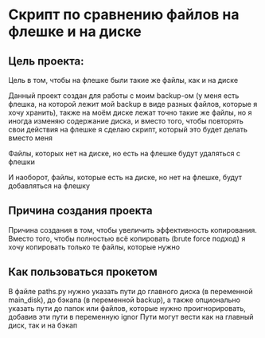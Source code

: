 # Скрипт по сравнению файлов на флешке и на диске

## Цель проекта:

Цель в том, чтобы на флешке были такие же файлы, как и на диске

Данный проект создан для работы с моим backup-ом (у меня есть флешка, на которой лежит мой backup в виде разных файлов, которые я хочу хранить), 
также на моём диске лежат точно такие же файлы, но я иногда изменяю содержание диска, и вместо того, чтобы повторять свои действия на флешке
я сделаю скрипт, который это будет делать вместо меня

Файлы, которых нет на диске, но есть на флешке будут удаляться с флешки


И наоборот, файлы, которые есть на диске, но нет на флешке, будут добавляться на флешку


## Причина создания проекта

Причина создания в том, чтобы увеличить эффективность копирования. Вместо того, чтобы полностью всё копировать (brute force подход) 
я хочу копировать только те файлы, которые нужно


## Как пользоваться прокетом

В файле paths.py нужно указать пути до главного диска (в переменной main_disk), до бэкапа (в переменной backup),
а также опционально указать пути до папок или файлов, которые нужно проигнорировать, добавив эти пути в переменную ignor
Пути могут вести как на главный диск, так и на бэкап
